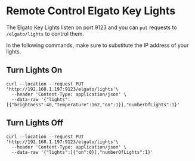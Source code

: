 # Remote Control Elgato Key Lights

The Elgato Key Lights listen on port 9123 and you can `put` requests to `/elgato/lights`
to control them.

In the following commands, make sure to substitute the IP address of your lights.

## Turn Lights On

```
curl --location --request PUT 'http://192.168.1.197:9123/elgato/lights'\
  --header 'Content-Type: application/json' \
  --data-raw '{"lights":[{"brightness":40,"temperature":162,"on":1}],"numberOfLights":1}'
```

## Turn Lights Off

```
curl --location --request PUT 'http://192.168.1.197:9123/elgato/lights'\
  --header 'Content-Type: application/json' \
  --data-raw '{"lights":[{"on":0}],"numberOfLights":1}'
```
